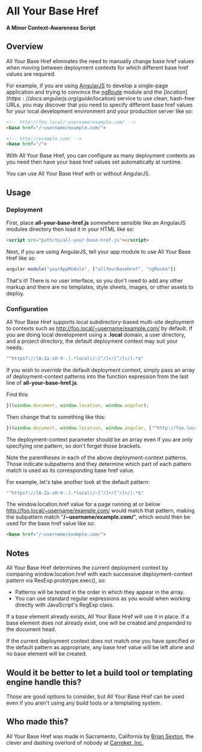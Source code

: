 # All Your Base Href

**A Minor Context-Awareness Script**

## Overview

All Your Base Href eliminates the need to manually change base href values when moving between deployment contexts for which different base href values are required.

For example, if you are using [AngularJS](http://angularjs.org/) to develop a single-page application and trying to convince the [ngRoute](https://docs.angularjs.org/api/ngRoute) module and the [$location](https://docs.angularjs.org/guide/$location) service to use clean, hash-free URLs, you may discover that you need to specify different base href values for your local development environment and your production server like so:

```html
<!-- http://foo.local/~username/example.com/ -->
<base href="/~username/example.com/">
```

```html
<!-- http://example.com/ -->
<base href="/">
```
With All Your Base Href, you can configure as many deployment contexts as you need then have your base href values set automatically at runtime.

You can use All Your Base Href with or without AngularJS.

## Usage

### Deployment

First, place **all-your-base-href.js** somewhere sensible like an AngularJS modules directory then load it in your HTML like so:

```html
<script src="path/to/all-your-base-href.js"></script>
```

Next, if you are using AngularJS, tell your app module to use All Your Base Href like so:

```javascript
angular.module("yourAppModule", ["allYourBaseHref", "ngRoute"])
```

That's it! There is no user interface, so you don't need to add any other markup and there are no templates, style sheets, images, or other assets to deploy.

### Configuration

All Your Base Href supports local subdirectory-based multi-site deployment to contexts such as http://foo.local/~username/example.com/ by default. If you are doing local development using a **.local** domain, a user directory, and a project directory, the default deployment context may suit your needs.

```javascript
"^https?://[A-Za-z0-9-.].*local(/~[^/]+/[^/]+/).*$"
```

If you wish to *override* the default deployment context, simply pass an array of deployment-context patterns into the function expression from the last line of **all-your-base-href.js**.

Find this:

```javascript
})(window.document, window.location, window.angular);
```

Then change that to something like this:
```javascript
})(window.document, window.location, window.angular, ["^http://foo.local:1337(/app/)$"]);
```

The deployment-context parameter should be an array even if you are only specifying one pattern, so don't forget those brackets.

Note the parentheses in each of the above deployment-context patterns. Those indicate subpatterns and they determine which part of each pattern match is used as its corresponding base href value.

For example, let's take another look at the default pattern:

```javascript
"^https?://[A-Za-z0-9-.].*local(/~[^/]+/[^/]+/).*$"
```

The window.location.href value for a page running at or below http://foo.local/~username/example.com/ would match that pattern, making the subpattern match "**/~username/example.com/**", which would then be used for the base href value like so:

```html
<base href="/~username/example.com/">
```

## Notes

All Your Base Href determines the current deployment context by comparing window.location.href with each successive deployment-context pattern via RexExp.prototype.exec(), so:
* Patterns will be tested in the order in which they appear in the array.
* You can use standard regular expressions as you would when working directly with JavaScript's RegExp class.

If a base element already exists, All Your Base Href will use it in place. If a base element does not already exist, one will be created and *prepended* to the document head.

If the current deployment context does not match one you have specified or the default pattern as appropriate, any base href value will be left alone and no base element will be created.

## Would it be better to let a build tool or templating engine handle this?

Those are good options to consider, but All Your Base Href can be used even if you aren't using any build tools or a templating system.

## Who made this?
All Your Base Href was made in Sacramento, California by [Brian Sexton](http://www.briansexton.com/), the clever and dashing overlord of nobody at [Carroket, Inc.](http://www.carroket.com/)
